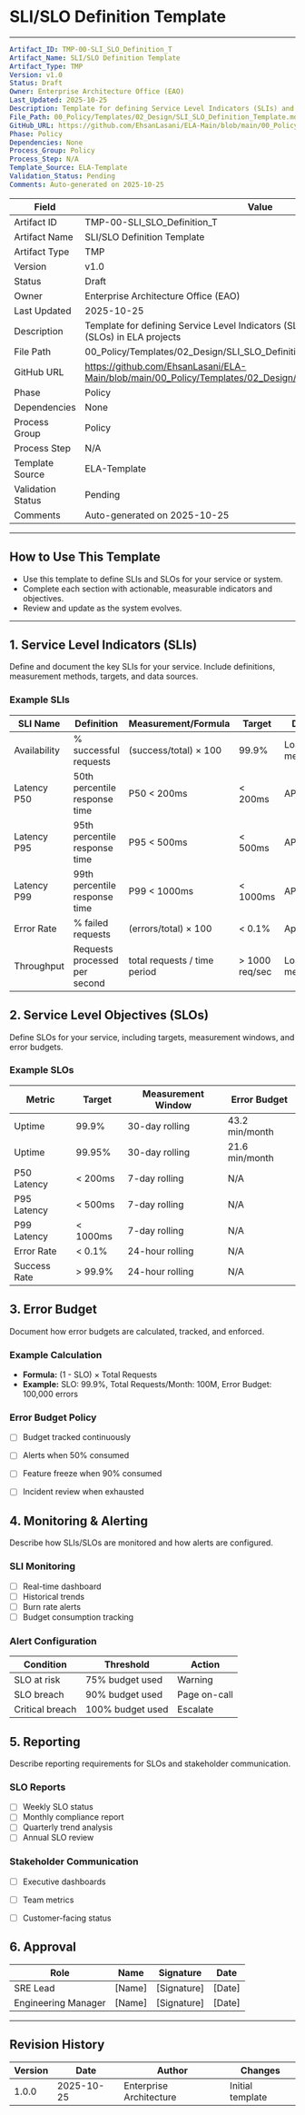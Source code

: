 
# SLI/SLO Definition Template

---
```yaml
Artifact_ID: TMP-00-SLI_SLO_Definition_T
Artifact_Name: SLI/SLO Definition Template
Artifact_Type: TMP
Version: v1.0
Status: Draft
Owner: Enterprise Architecture Office (EAO)
Last_Updated: 2025-10-25
Description: Template for defining Service Level Indicators (SLIs) and Service Level Objectives (SLOs) in ELA projects
File_Path: 00_Policy/Templates/02_Design/SLI_SLO_Definition_Template.md
GitHub_URL: https://github.com/EhsanLasani/ELA-Main/blob/main/00_Policy/Templates/02_Design/SLI_SLO_Definition_Template.md
Phase: Policy
Dependencies: None
Process_Group: Policy
Process_Step: N/A
Template_Source: ELA-Template
Validation_Status: Pending
Comments: Auto-generated on 2025-10-25
```

| **Field**           | **Value**                                                                 |
|---------------------|---------------------------------------------------------------------------|
| Artifact ID         | TMP-00-SLI_SLO_Definition_T                                               |
| Artifact Name       | SLI/SLO Definition Template                                               |
| Artifact Type       | TMP                                                                       |
| Version             | v1.0                                                                      |
| Status              | Draft                                                                     |
| Owner               | Enterprise Architecture Office (EAO)                                      |
| Last Updated        | 2025-10-25                                                                |
| Description         | Template for defining Service Level Indicators (SLIs) and Service Level Objectives (SLOs) in ELA projects |
| File Path           | 00_Policy/Templates/02_Design/SLI_SLO_Definition_Template.md              |
| GitHub URL          | https://github.com/EhsanLasani/ELA-Main/blob/main/00_Policy/Templates/02_Design/SLI_SLO_Definition_Template.md |
| Phase               | Policy                                                                    |
| Dependencies        | None                                                                      |
| Process Group       | Policy                                                                    |
| Process Step        | N/A                                                                       |
| Template Source     | ELA-Template                                                              |
| Validation Status   | Pending                                                                   |
| Comments            | Auto-generated on 2025-10-25                                              |

---

## How to Use This Template
- Use this template to define SLIs and SLOs for your service or system.
- Complete each section with actionable, measurable indicators and objectives.
- Review and update as the system evolves.

---


## 1. Service Level Indicators (SLIs)
Define and document the key SLIs for your service. Include definitions, measurement methods, targets, and data sources.

### Example SLIs
| SLI Name      | Definition                        | Measurement/Formula                        | Target         | Data Source           |
|-------------- |-----------------------------------|--------------------------------------------|----------------|-----------------------|
| Availability  | % successful requests             | (success/total) × 100                      | 99.9%          | Load balancer metrics |
| Latency P50   | 50th percentile response time     | P50 < 200ms                                | < 200ms        | APM/monitoring        |
| Latency P95   | 95th percentile response time     | P95 < 500ms                                | < 500ms        | APM/monitoring        |
| Latency P99   | 99th percentile response time     | P99 < 1000ms                               | < 1000ms       | APM/monitoring        |
| Error Rate    | % failed requests                 | (errors/total) × 100                       | < 0.1%         | App logs              |
| Throughput    | Requests processed per second     | total requests / time period                | > 1000 req/sec | Load balancer metrics |


## 2. Service Level Objectives (SLOs)
Define SLOs for your service, including targets, measurement windows, and error budgets.

### Example SLOs
| Metric         | Target     | Measurement Window | Error Budget         |
|--------------- |----------- |-------------------|--------------------- |
| Uptime         | 99.9%      | 30-day rolling    | 43.2 min/month       |
| Uptime         | 99.95%     | 30-day rolling    | 21.6 min/month       |
| P50 Latency    | < 200ms    | 7-day rolling     | N/A                  |
| P95 Latency    | < 500ms    | 7-day rolling     | N/A                  |
| P99 Latency    | < 1000ms   | 7-day rolling     | N/A                  |
| Error Rate     | < 0.1%     | 24-hour rolling   | N/A                  |
| Success Rate   | > 99.9%    | 24-hour rolling   | N/A                  |


## 3. Error Budget
Document how error budgets are calculated, tracked, and enforced.

### Example Calculation
- **Formula:** (1 - SLO) × Total Requests
- **Example:** SLO: 99.9%, Total Requests/Month: 100M, Error Budget: 100,000 errors

### Error Budget Policy
- [ ] Budget tracked continuously
- [ ] Alerts when 50% consumed
- [ ] Feature freeze when 90% consumed
- [ ] Incident review when exhausted


## 4. Monitoring & Alerting
Describe how SLIs/SLOs are monitored and how alerts are configured.

### SLI Monitoring
- [ ] Real-time dashboard
- [ ] Historical trends
- [ ] Burn rate alerts
- [ ] Budget consumption tracking

### Alert Configuration
| Condition        | Threshold         | Action         |
|------------------|------------------|----------------|
| SLO at risk      | 75% budget used  | Warning        |
| SLO breach       | 90% budget used  | Page on-call   |
| Critical breach  | 100% budget used | Escalate       |


## 5. Reporting
Describe reporting requirements for SLOs and stakeholder communication.

### SLO Reports
- [ ] Weekly SLO status
- [ ] Monthly compliance report
- [ ] Quarterly trend analysis
- [ ] Annual SLO review

### Stakeholder Communication
- [ ] Executive dashboards
- [ ] Team metrics
- [ ] Customer-facing status


## 6. Approval
| Role                | Name     | Signature   | Date  |
|---------------------|----------|-------------|-------|
| SRE Lead            | [Name]   | [Signature] | [Date]|
| Engineering Manager | [Name]   | [Signature] | [Date]|

---

## Revision History
| Version | Date       | Author                  | Changes         |
|---------|------------|-------------------------|-----------------|
| 1.0.0   | 2025-10-25 | Enterprise Architecture | Initial template|

